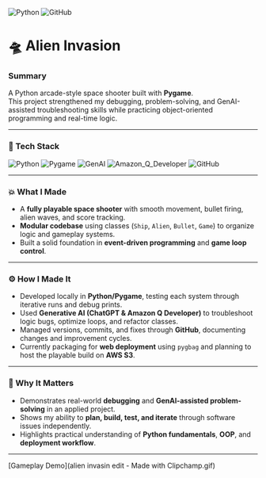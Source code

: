 ![Python](https://img.shields.io/badge/Python-3776AB?logo=python&logoColor=white)
![GitHub](https://img.shields.io/badge/GitHub-181717?logo=github&logoColor=white)

# 🛸 Alien Invasion

### Summary  
A Python arcade-style space shooter built with **Pygame**.  
This project strengthened my debugging, problem-solving, and GenAI-assisted troubleshooting skills while practicing object-oriented programming and real-time logic.

---

### 🧠 Tech Stack  
![Python](https://img.shields.io/badge/-Python-3776AB?logo=python&logoColor=white)
![Pygame](https://img.shields.io/badge/-Pygame-4B8BBE?logo=python&logoColor=white)
![GenAI](https://img.shields.io/badge/-Generative_AI-8A2BE2?logo=openai&logoColor=white)
![Amazon_Q_Developer](https://img.shields.io/badge/-Amazon_Q_Developer-FF9900?logo=amazonaws&logoColor=white)
![GitHub](https://img.shields.io/badge/-GitHub-181717?logo=github)

---

### 💥 What I Made  
- A **fully playable space shooter** with smooth movement, bullet firing, alien waves, and score tracking.  
- **Modular codebase** using classes (`Ship`, `Alien`, `Bullet`, `Game`) to organize logic and gameplay systems.  
- Built a solid foundation in **event-driven programming** and **game loop control**.

---

### ⚙️ How I Made It  
- Developed locally in **Python/Pygame**, testing each system through iterative runs and debug prints.  
- Used **Generative AI (ChatGPT & Amazon Q Developer)** to troubleshoot logic bugs, optimize loops, and refactor classes.  
- Managed versions, commits, and fixes through **GitHub**, documenting changes and improvement cycles.  
- Currently packaging for **web deployment** using `pygbag` and planning to host the playable build on **AWS S3**.

---

### 🚀 Why It Matters  
- Demonstrates real-world **debugging** and **GenAI-assisted problem-solving** in an applied project.  
- Shows my ability to **plan, build, test, and iterate** through software issues independently.  
- Highlights practical understanding of **Python fundamentals**, **OOP**, and **deployment workflow**.

---

[Gameplay Demo](alien invasin edit - Made with Clipchamp.gif)
